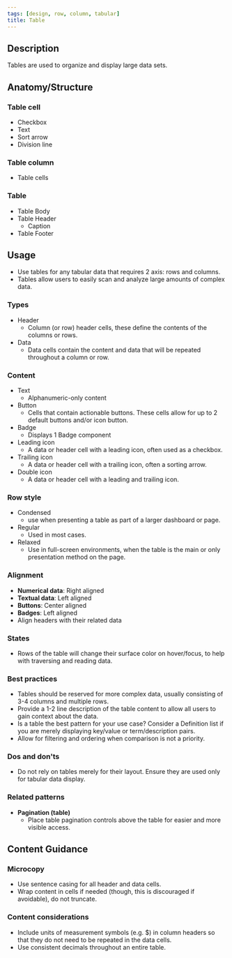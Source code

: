 ```yaml
---
tags: [design, row, column, tabular]
title: Table
---
```


## Description

Tables are used to organize and display large data sets.

## Anatomy/Structure

### Table cell

- Checkbox
- Text
- Sort arrow
- Division line

### Table column

- Table cells

### Table

- Table Body
- Table Header
  - Caption
- Table Footer

## Usage

- Use tables for any tabular data that requires 2 axis: rows and columns.
- Tables allow users to easily scan and analyze large amounts of complex data.

### Types

- Header
  - Column (or row) header cells, these define the contents of the columns or rows.
- Data
  - Data cells contain the content and data that will be repeated throughout a column or row.

### Content

- Text
  - Alphanumeric-only content
- Button
  - Cells that contain actionable buttons. These cells allow for up to 2 default buttons and/or icon button.
- Badge
  - Displays 1 Badge component
- Leading icon
  - A data or header cell with a leading icon, often used as a checkbox.
- Trailing icon
  - A data or header cell with a trailing icon, often a sorting arrow.
- Double icon
  - A data or header cell with a leading and trailing icon.

### Row style

- Condensed
  - use when presenting a table as part of a larger dashboard or page.
- Regular
  - Used in most cases.
- Relaxed
  - Use in full-screen environments, when the table is the main or only presentation method on the page.

### Alignment

- **Numerical data**: Right aligned
- **Textual data**: Left aligned
- **Buttons**: Center aligned
- **Badges**: Left aligned
- Align headers with their related data

### States

- Rows of the table will change their surface color on hover/focus, to help with traversing and reading data.

### Best practices

- Tables should be reserved for more complex data, usually consisting of 3-4 columns and multiple rows.
- Provide a 1-2 line description of the table content to allow all users to gain context about the data.
- Is a table the best pattern for your use case? Consider a Definition list if you are merely displaying key/value or term/description pairs.
- Allow for filtering and ordering when comparison is not a priority.

### Dos and don'ts

- Do not rely on tables merely for their layout. Ensure they are used only for tabular data display.

### Related patterns

- **Pagination (table)**
  - Place table pagination controls above the table for easier and more visible access.

## Content Guidance

### Microcopy

- Use sentence casing for all header and data cells.
- Wrap content in cells if needed (though, this is discouraged if avoidable), do not truncate.

### Content considerations

- Include units of measurement symbols (e.g. $) in column headers so that they do not need to be repeated in the data cells.
- Use consistent decimals throughout an entire table.
